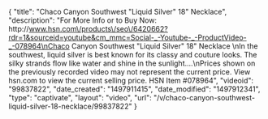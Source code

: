 {
    "title": "Chaco Canyon Southwest \"Liquid Silver\" 18\" Necklace",
    "description": "For More Info or to Buy Now: http:\/\/www.hsn.com\/products\/seo\/6420662?rdr=1&sourceid=youtube&cm_mmc=Social-_-Youtube-_-ProductVideo-_-078964\nChaco Canyon Southwest \"Liquid Silver\" 18\" Necklace \nIn the southwest, liquid silver is best known for its classy and couture looks. The silky strands flow like water and shine in the sunlight....\nPrices shown on the previously recorded video may not represent the current price.  View hsn.com to view the current selling price. HSN Item #078964",
    "videoid": "99837822",
    "date_created": "1497911415",
    "date_modified": "1497912341",
    "type": "captivate",
    "layout": "video",
    "url": "\/v\/chaco-canyon-southwest-liquid-silver-18-necklace\/99837822"
}